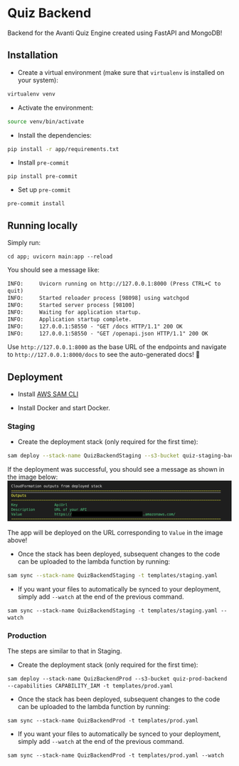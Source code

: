 # Quiz Backend

Backend for the Avanti Quiz Engine created using FastAPI and MongoDB!

## Installation

- Create a virtual environment (make sure that `virtualenv` is installed on your system):

```bash
virtualenv venv
```

- Activate the environment:

```bash
source venv/bin/activate
```

- Install the dependencies:

```bash
pip install -r app/requirements.txt
```

- Install `pre-commit`

```
pip install pre-commit
```

- Set up `pre-commit`

```
pre-commit install
```

## Running locally

Simply run:

```
cd app; uvicorn main:app --reload
```

You should see a message like:

```
INFO:     Uvicorn running on http://127.0.0.1:8000 (Press CTRL+C to quit)
INFO:     Started reloader process [98098] using watchgod
INFO:     Started server process [98100]
INFO:     Waiting for application startup.
INFO:     Application startup complete.
INFO:     127.0.0.1:58550 - "GET /docs HTTP/1.1" 200 OK
INFO:     127.0.0.1:58550 - "GET /openapi.json HTTP/1.1" 200 OK
```

Use `http://127.0.0.1:8000` as the base URL of the endpoints and navigate to `http://127.0.0.1:8000/docs` to see the auto-generated docs! :dancer:

## Deployment

- Install [AWS SAM CLI](https://docs.aws.amazon.com/serverless-application-model/latest/developerguide/serverless-sam-cli-install.html)

- Install Docker and start Docker.

### Staging

- Create the deployment stack (only required for the first time):

```bash
sam deploy --stack-name QuizBackendStaging --s3-bucket quiz-staging-backend --capabilities CAPABILITY_IAM -t templates/staging.yaml
```

If the deployment was successful, you should see a message as shown in the image below:
![deployment successful](images/deployment-succeeded.png)

The app will be deployed on the URL corresponding to `Value` in the image above!

- Once the stack has been deployed, subsequent changes to the code can be uploaded to the lambda function by running:

```bash
sam sync --stack-name QuizBackendStaging -t templates/staging.yaml
```

- If you want your files to automatically be synced to your deployment, simply add `--watch` at the end of the previous command.

```
sam sync --stack-name QuizBackendStaging -t templates/staging.yaml --watch
```

### Production

The steps are similar to that in Staging.

- Create the deployment stack (only required for the first time):

```
sam deploy --stack-name QuizBackendProd --s3-bucket quiz-prod-backend --capabilities CAPABILITY_IAM -t templates/prod.yaml
```

- Once the stack has been deployed, subsequent changes to the code can be uploaded to the lambda function by running:

```
sam sync --stack-name QuizBackendProd -t templates/prod.yaml
```

- If you want your files to automatically be synced to your deployment, simply add `--watch` at the end of the previous command.

```
sam sync --stack-name QuizBackendProd -t templates/prod.yaml --watch
```
